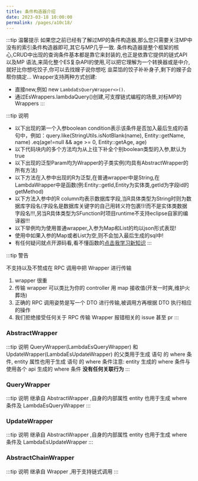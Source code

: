 ```yaml
---
title: 条件构造器介绍
date: 2023-03-18 10:00:00
permalink: /pages/a10c18/
---
```

:::tip 温馨提示
如果您之前已经有了解过MP的条件构造器,那么您只需要关注MP中没有的索引条件构造器即可,其它与MP几乎一致.
条件构造器是整个框架的核心,CRUD中出现的查询条件基本都是靠它来封装的,也正是依靠它提供的链式API以及MP
语法,来简化整个ES复杂API的使用,可以把它理解为一个转换器或是中介,就好比你想吃饺子,你可以去找嫂子说你想吃
韭菜馅的饺子补补身子,剩下的嫂子会帮你搞定...
Wrapper支持两种方式创建:
- 直接new,例如 new `LambdaEsQueryWrapper<>()`.
- 通过EsWrappers.lambdaQuery()创建,可支撑链式编程的场景,对标MP的Wrappers
  :::

:::tip 说明

- 以下出现的第一个入参boolean condition表示该条件是否加入最后生成的语句中，例如：query.like(StringUtils.isNotBlank(name), Entity::getName, name) .eq(age!=null && age >= 0, Entity::getAge, age)
- 以下代码块内的多个方法均为从上往下补全个别boolean类型的入参,默认为true
- 以下出现的泛型Param均为Wrapper的子类实例(均具有AbstractWrapper的所有方法)
- 以下方法在入参中出现的R为泛型,在普通wrapper中是String,在LambdaWrapper中是函数(例:Entity::getId,Entity为实体类,getId为字段id的getMethod)
- 以下方法入参中的R column均表示数据库字段,当R具体类型为String时则为数据库字段名(字段名是数据库关键字的自己用转义符包裹!)!而不是实体类数据字段名!!!,另当R具体类型为SFunction时项目runtime不支持eclipse自家的编译器!!!
- 以下举例均为使用普通wrapper,入参为Map和List的均以json形式表现!
- 使用中如果入参的Map或者List为空,则不会加入最后生成的sql中!
- 有任何疑问就点开源码看,看不懂函数的[点击我学习新知识](https://www.jianshu.com/p/613a6118e2e0)
  :::

:::tip 警告

不支持以及不赞成在 RPC 调用中把 Wrapper 进行传输
1. wrapper 很重
1. 传输 wrapper 可以类比为你的 controller 用 map 接收值(开发一时爽,维护火葬场)
1. 正确的 RPC 调用姿势是写一个 DTO 进行传输,被调用方再根据 DTO 执行相应的操作
1. 我们拒绝接受任何关于 RPC 传输 Wrapper 报错相关的 issue 甚至 pr
   :::

### AbstractWrapper

:::tip 说明
QueryWrapper(LambdaEsQueryWrapper) 和 UpdateWrapper(LambdaEsUpdateWrapper) 的父类用于生成 语句 的 where 条件, entity 属性也用于生成 语句 的 where 条件注意: entity 生成的 where 条件与 使用各个 api 生成的 where 条件 **没有任何关联行为**
:::

### QueryWrapper

:::tip 说明
继承自 AbstractWrapper ,自身的内部属性 entity 也用于生成 where 条件及 LambdaEsQueryWrapper
:::

### UpdateWrapper

:::tip 说明
继承自 AbstractWrapper ,自身的内部属性 entity 也用于生成 where 条件及 LambdaEsUpdateWrapper
:::

### AbstractChainWrapper

:::tip 说明
继承自 Wrapper ,用于支持链式调用
:::